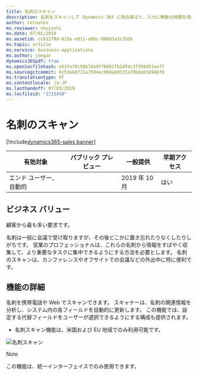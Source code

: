 ```yaml
---
title: 名刺のスキャン
description: 名刺をスキャンして Dynamics 365 に読み取ると、入力に無駄な時間を使わなくてすみます。
author: relnotes
ms.reviewer: shujoshi
ms.date: 07/01/2019
ms.assetid: cc61278d-615e-e911-a96c-000d3a1c7bbb
ms.topic: article
ms.service: business-applications
ms.author: joegan
dynamics365pdf: true
ms.openlocfilehash: e537ef8c50b7da9f76062fb2dfdc3f390d51ee77
ms.sourcegitcommit: 0c53eb8711a7594ec968a8d531a78b6ab5b98bf6
ms.translationtype: HT
ms.contentlocale: ja-JP
ms.lasthandoff: 07/03/2019
ms.locfileid: "1725450"
---
```

# <a name="business-card-scan"></a>名刺のスキャン
[!include[dynamics365-sales banner](../includes/dynamics365-sales.md)]

| 有効対象    |  パブリック プレビュー | 一般提供 | 早期アクセス |
| ---------- | ---------- |---------- |---------- |
|エンド ユーザー、自動的|| 2019 年 10 月|はい |


## <a name="business-value"></a>ビジネス バリュー
<!-- bv start -->
顧客から最も多い要求です。 

名刺は一般に会議で受け取りますが、その後どこかに置き忘れたりなくしたりしがちです。 営業のプロフェッショナルは、これらの名刺から情報をすばやく収集して、より重要なタスクに集中できるようにする方法を必要とします。 名刺のスキャンは、カンファレンスやオフサイトでの会議などの外出中に特に便利です。
<!-- bv end -->



## <a name="feature-details"></a>機能の詳細
<!--feature detail start -->
名刺を携帯電話や Web でスキャンできます。 スキャナーは、名刺の関連情報を分析し、システム内の各フィールドを自動的に更新します。 この機能では、設定する代替フィールドをユーザーが選択できるようにする構成も提供されます。

- 名刺スキャン機能は、米国および EU 地域でのみ利用可能です。
<!--feature detail end -->

![名刺スキャン](media/businesscardscan.png "名刺スキャン")
<!-- Picture 1 -->

> [!NOTE]
> この機能は、統一インターフェイスでのみ使用できます。







